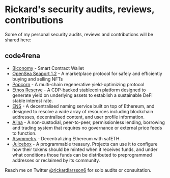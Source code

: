 # Rickard's security audits, reviews, contributions
Some of my personal security audits, reviews and contributions will be shared here:
## code4rena
- [Biconomy](https://github.com/rickardlarsson22/audits/tree/main/%23biconomy-jan04) - Smart Contract Wallet
- [OpenSea Seaport 1.2](https://github.com/rickardlarsson22/audits/tree/main/%23opensea-seaport-jan13) - A marketplace protocol for safely and efficiently buying and selling NFTs
- [Popcorn](https://github.com/rickardlarsson22/audits/blob/main/Popcorn-security-review.md) - A multi-chain regenerative yield-optimizing protocol
- [Ethos Reserve](https://github.com/rickardlarsson22/audits/blob/main/Ethos-security-review.md) - A CDP-backed stablecoin platform designed to generate yield on underlying assets to establish a sustainable DeFi stable interest rate.
- [ENS](https://github.com/rickardlarsson22/audits/blob/main/ENS-security-review.md) - A decentralised naming service built on top of Ethereum, and designed to resolve a wide array of resources including blockchain addresses, decentralised content, and user profile information.
- [Ajina](https://github.com/rickardlarsson22/audits/blob/main/Ajina-security-review.md) - A non-custodial, peer-to-peer, permissionless lending, borrowing and trading system that requires no governance or external price feeds to function.
- [Asymmetry](https://github.com/rickardlarsson22/audits/blob/main/Asymmetry-security-review.md) - Decentralizing Ethereum with safETH.
- [Juicebox](https://github.com/rickardlarsson22/audits/blob/main/Juicebox-security-review.md) - A programmable treasury. Projects can use it to configure how their tokens should be minted when it receives funds, and under what conditions those funds can be distributed to preprogrammed addresses or reclaimed by its community.

Reach me on Twitter [@rickardlarsson6](https://twitter.com/rickardlarsson6) for solo audits or consultation.  
